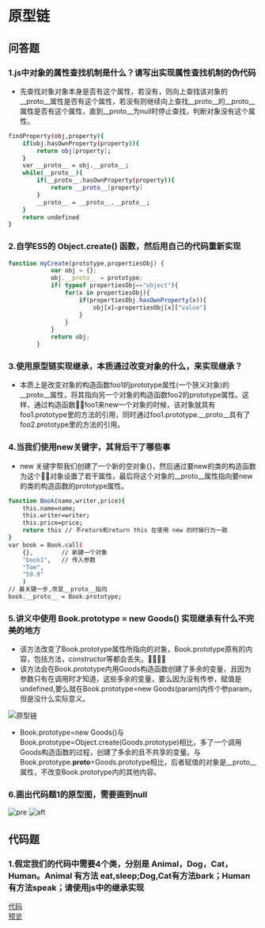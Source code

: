 # 原型链

## 问答题

### 1.js中对象的属性查找机制是什么？请写出实现属性查找机制的伪代码

- 先查找对象对象本身是否有这个属性，若没有，则向上查找该对象的__proto__属性是否有这个属性，若没有则继续向上查找__proto__的__proto__属性是否有这个属性，直到__proto__为null时停止查找，判断对象没有这个属性。

```bash
findProperty(obj,property){
    if(obj.hasOwnProperty(property)){
        return obj[property];
    }
    var __proto__ = obj.__proto__;
    while(__proto__){
        if(__proto__.hasOwnProperty(property)){
            return __proto__[property]
        }
        __proto__ = __proto__.__proto__;
    }
    return undefined
}
```

### 2.自学ES5的 Object.create() 函数，然后用自己的代码重新实现

```js
function myCreate(prototype,propertiesObj) {
            var obj = {};
            obj.__proto__ = prototype;
            if( typeof propertiesObj=="object"){
                for(x in propertiesObj){
                    if(propertiesObj.hasOwnProperty(x)){
                        obj[x]=propertiesObj[x]["value"]
                    }
                }
            }
            return obj;
        }
```

### 3.使用原型链实现继承，本质通过改变对象的什么，来实现继承？

- 本质上是改变对象的构造函数foo1的prototype属性(一个狭义对象)的__proto__属性，将其指向另一个对象的构造函数foo2的prototype属性。这样，通过构造函数foo1来new一个对象的时候，该对象就具有foo1.prototype里的方法的引用，同时通过foo1.prototype.__proto__具有了foo2.prototype里的方法的引用。

### 4.当我们使用new关键字，其背后干了哪些事

- new 关键字帮我们创建了一个新的空对象{}，然后通过要new的类的构造函数为这个对象设置了若干属性，最后将这个对象的__proto__属性指向要new的类的构造函数的prototype属性。

```bash
function Book(name,writer,price){
    this.name=name;
    this.writer=writer;
    this.price=price;
    return this // 不return和return this 在使用 new 的时候行为一致
}
var book = Book.call(
    {},        // 新建一个对象
    "book1",   // 传入参数
    "Tom",
    "59.9"
    )
// 最关键一步,改变__proto__指向
book.__proto__ = Book.prototype;
```

### 5.讲义中使用 Book.prototype = new Goods() 实现继承有什么不完美的地方

- 该方法改变了Book.prototype属性所指向的对象，Book.prototype原有的内容，包括方法，constructor等都会丢失。
- 该方法会在Book.prototype内用Goods构造函数创建了多余的变量，且因为参数只有在调用时才知道，这些多余的变量，要么因为没有传参，赋值是undefined,要么就在Book.prototype=new Goods(param)内传个参param，但是没什么实际意义。

![原型链](https://work.mafengshe.com/static/upload/article/pic1571043291806.jpg)

- Book.prototype=new Goods()与Book.prototype=Object.create(Goods.prototype)相比，多了一个调用Goods构造函数的过程，创建了多余的且不共享的变量。与Book.prototype.__proto__=Goods.prototype相比，后者赋值的对象是__proto__属性，不改变Book.prototype内的其他内容。

### 6.画出代码题1的原型图，需要画到null

![pre](https://work.mafengshe.com/static/upload/article/pic1570699772259.jpg)
![aft](https://work.mafengshe.com/static/upload/article/pic1570700213301.jpg)

## 代码题

### 1.假定我们的代码中需要4个类，分别是 Animal，Dog，Cat，Human。Animal 有方法 eat,sleep;Dog,Cat有方法bark；Human有方法speak；请使用js中的继承实现

[代码](https://github.com/LeoneKuma/mfs-homework/blob/master/Base_46/extends.html)  
[预览](http://47.100.99.130:8080/mfs-homework/web/Base_46/extends.html)
